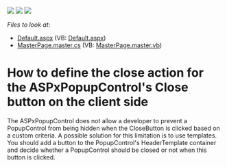 <!-- default badges list -->
![](https://img.shields.io/endpoint?url=https://codecentral.devexpress.com/api/v1/VersionRange/128564142/13.1.4%2B)
[![](https://img.shields.io/badge/Open_in_DevExpress_Support_Center-FF7200?style=flat-square&logo=DevExpress&logoColor=white)](https://supportcenter.devexpress.com/ticket/details/E246)
[![](https://img.shields.io/badge/📖_How_to_use_DevExpress_Examples-e9f6fc?style=flat-square)](https://docs.devexpress.com/GeneralInformation/403183)
<!-- default badges end -->
<!-- default file list -->
*Files to look at*:

* [Default.aspx](./CS/TestGridViewSite81/Default.aspx) (VB: [Default.aspx](./VB/TestGridViewSite81/Default.aspx))
* [MasterPage.master.cs](./CS/TestGridViewSite81/MasterPage.master.cs) (VB: [MasterPage.master.vb](./VB/TestGridViewSite81/MasterPage.master.vb))
<!-- default file list end -->
# How to define the close action for the ASPxPopupControl's Close button on the client side


<p>The ASPxPopupControl does not allow a developer to prevent a PopupControl from being hidden when the CloseButton is clicked based on a custom criteria.  A possible solution for this limitation is to use templates.  You should add a button to the PopupControl's HeaderTemplate container and decide whether a PopupControl should be closed or not when this button is clicked.</p>

<br/>


